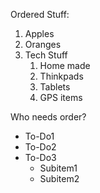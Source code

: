 Ordered Stuff:
1. Apples
2. Oranges
3. Tech Stuff
   1. Home made
   2. Thinkpads
   3. Tablets
   4. GPS items
  

Who needs order?
*  To-Do1
*  To-Do2
*  To-Do3
   *  Subitem1
   *  Subitem2
  
